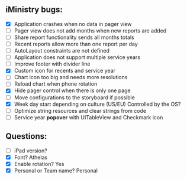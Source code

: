 iMinistry bugs:
---------------
  - [x] Application crashes when no data in pager view
  - [ ] Pager view does not add months when new reports are added
  - [ ] Share report functionality sends all months totals
  - [ ] Recent reports allow more than one report per day
  - [ ] AutoLayout constraints are not defined
  - [ ] Application does not support multiple service years
  - [ ] Improve footer with divider line
  - [x] Custom icon for recents and service year
  - [ ] Chart icon too big and needs more resolutions
  - [ ] Reload chart when phone rotation
  - [x] Hide pager control when there is only one page
  - [ ] Move configurations to the storyboard if possible
  - [x] Week day start depending on culture (US/EU) Controlled by the OS?
  - [ ] Optimize string resources and clear strings from code
  - [ ] Service year **popover** with UITableView and Checkmark icon

Questions:
----------
  - [ ] iPad version?
  - [x] Font? Athelas
  - [x] Enable rotation? Yes
  - [x] Personal or Team name? Personal
